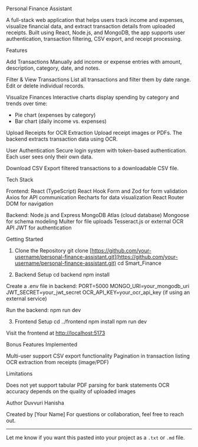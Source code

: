 

Personal Finance Assistant

A full-stack web application that helps users track income and expenses, visualize financial data, and extract transaction details from uploaded receipts. Built using React, Node.js, and MongoDB, the app supports user authentication, transaction filtering, CSV export, and receipt processing.

Features

Add Transactions
Manually add income or expense entries with amount, description, category, date, and notes.

Filter & View Transactions
List all transactions and filter them by date range. Edit or delete individual records.

Visualize Finances
Interactive charts display spending by category and trends over time:

* Pie chart (expenses by category)
* Bar chart (daily income vs. expenses)

Upload Receipts for OCR Extraction
Upload receipt images or PDFs. The backend extracts transaction data using OCR.

User Authentication
Secure login system with token-based authentication. Each user sees only their own data.

Download CSV
Export filtered transactions to a downloadable CSV file.

Tech Stack

Frontend:
React (TypeScript)
React Hook Form and Zod for form validation
Axios for API communication
Recharts for data visualization
React Router DOM for navigation

Backend:
Node.js and Express
MongoDB Atlas (cloud database)
Mongoose for schema modeling
Multer for file uploads
Tesseract.js or external OCR API
JWT for authentication

Getting Started

1. Clone the Repository
   git clone [https://github.com/your-username/personal-finance-assistant.git](https://github.com/your-username/personal-finance-assistant.git)
   cd Smart\_Finance

2. Backend Setup
   cd backend
   npm install

Create a .env file in backend:
PORT=5000
MONGO\_URI=your\_mongodb\_uri
JWT\_SECRET=your\_jwt\_secret
OCR\_API\_KEY=your\_ocr\_api\_key (if using an external service)

Run the backend:
npm run dev

3. Frontend Setup
   cd ../frontend
   npm install
   npm run dev

Visit the frontend at [http://localhost:5173](http://localhost:5173)

Bonus Features Implemented

Multi-user support
CSV export functionality
Pagination in transaction listing
OCR extraction from receipts (image/PDF)

Limitations

Does not yet support tabular PDF parsing for bank statements
OCR accuracy depends on the quality of uploaded images

Author Duvvuri Hanisha

Created by \[Your Name]
For questions or collaboration, feel free to reach out.

---

Let me know if you want this pasted into your project as a `.txt` or `.md` file.
